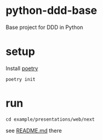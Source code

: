 # python-ddd-base
Base project for DDD in Python

# setup

Install [poetry](https://github.com/python-poetry/poetry)

```
poetry init
```

# run
```
cd example/presentations/web/next
```
see [README.md](example/presentations/web/next/README.md) there